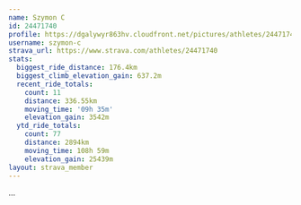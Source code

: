 ```yaml
---
name: Szymon C
id: 24471740
profile: https://dgalywyr863hv.cloudfront.net/pictures/athletes/24471740/7213253/2/large.jpg
username: szymon-c
strava_url: https://www.strava.com/athletes/24471740
stats:
  biggest_ride_distance: 176.4km
  biggest_climb_elevation_gain: 637.2m
  recent_ride_totals:
    count: 11
    distance: 336.55km
    moving_time: '09h 35m'
    elevation_gain: 3542m
  ytd_ride_totals:
    count: 77
    distance: 2894km
    moving_time: 108h 59m
    elevation_gain: 25439m
layout: strava_member
--- 
```

...
